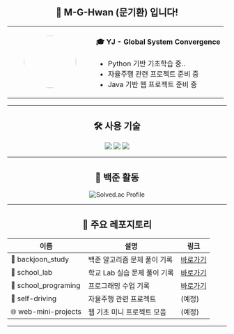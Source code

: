 <div align="center">

## 👋 M-G-Hwan (문기환) 입니다!

<table>
  <tr>
    <td align="center" width="180">
      <sub><img src="https://github.com/M-G-Hwan.png" width="120" style="border-radius:50%"></sub>
    </td>
    <td align="left">
      <h4>🎓 YJ - Global System Convergence</h4>
      <ul>
        <li>Python 기반 기초학습 중..</li>
        <li>자율주행 관련 프로젝트 준비 중</li>
        <li>Java 기반 웹 프로젝트 준비 중</li>
      </ul>
    </td>
  </tr>
</table>

---

## 🛠️ 사용 기술

<p align="center">
  <img src="https://img.shields.io/badge/Python-3776AB?style=for-the-badge&logo=Python&logoColor=white" />
  <img src="https://img.shields.io/badge/Java-007396?style=for-the-badge&logo=OpenJDK&logoColor=white" />
  <img src="https://img.shields.io/badge/MySQL-4479A1?style=for-the-badge&logo=MySQL&logoColor=white" />
</p>

---

## 🧠 백준 활동

![Solved.ac Profile](http://mazassumnida.wtf/api/v2/generate_badge?boj=jack2078)

---

## 📂 주요 레포지토리

| 이름 | 설명 | 링크 |
|------|------|------|
| 🧮 backjoon_study | 백준 알고리즘 문제 풀이 기록 | [바로가기](https://github.com/M-G-Hwan/backjoon_study) |
| 🧮 school_lab | 학교 Lab 실습 문제 풀이 기록 | [바로가기](https://github.com/M-G-Hwan/school_lab) |
| 🧮 school_programing | 프로그래밍 수업 기록 | [바로가기](https://github.com/M-G-Hwan/school_programing) |
| 🚗 self-driving | 자율주행 관련 프로젝트 | (예정) |
| 🌐 web-mini-projects | 웹 기초 미니 프로젝트 모음 | (예정) |

---

</div>
